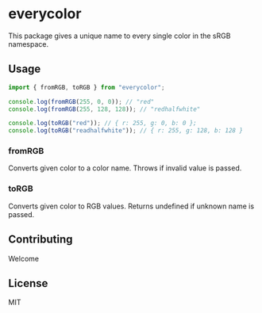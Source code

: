 # everycolor

This package gives a unique name to every single color in the sRGB namespace.

## Usage

```ts
import { fromRGB, toRGB } from "everycolor";

console.log(fromRGB(255, 0, 0)); // "red"
console.log(fromRGB(255, 128, 128)); // "redhalfwhite"

console.log(toRGB("red")); // { r: 255, g: 0, b: 0 };
console.log(toRGB("readhalfwhite")); // { r: 255, g: 128, b: 128 }
```

### fromRGB

Converts given color to a color name. Throws if invalid value is passed.

### toRGB

Converts given color to RGB values. Returns undefined if unknown name is passed.

## Contributing

Welcome

## License

MIT
